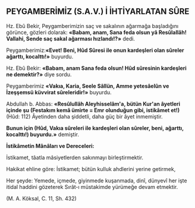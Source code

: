 ## PEYGAMBERİMİZ (S.A.V.) İ İHTİYARLATAN SÛRE

Hz. Ebû Bekir, Peygamberimizin saç ve sa­kalının ağarmağa başladığını görünce, gözleri dolarak: **«Babam, anam, Sana feda olsun yâ Resûlallâh! Vallahi, Sende saç sakal ağarması hızlandı!?»** dedi.

Peygamberimiz:**«Evet! Beni, Hûd Sûresi ile onun kardeşleri olan sûreler ağarttı, kocalttı!»** buyurdu.

Hz. Ebû Bekir: **«Babam, anam Sana feda ol­sun! Hûd sûresinin kardeşleri ne demektir?»** diye sordu.

Peygamberimiz **«Vakıa, Karia, Seele Sâllün, Amme yetesâelûn ve İzeşşemsü küvvirat sûreleridir!»** buyurdu.

Abdullah b. Abbas: **«Resûlullâh Aleyhisselâm'a, bütün Kur'an âyetleri içinde şu (Festakım kemâ ümirte = Emr olunduğun gibi, istikâ­met et!)** (Hûd: 112) Âyetinden daha şiddetli, da­ha güç bir âyet inmemiştir.

**Bunun için (Hûd, Vakıa sûreleri ile kardeş­leri olan sûreler, beni, ağarttı, kocalttı!) buyur­du.»** demiştir.

**İstikâmetin Mânâları ve Dereceleri:**

İstikamet, tâatla mâsiyetlerden sakınmayı birleştirmektir.

Hakikat ehline göre: İstikamet; bütün kul­luk ahdlerini yerine getirmek,

Her şeyde: Yemede, içmede, giyinmede ku­şanmada, dinî, dünyevî her işte itidal haddini gözeterek Sırât-ı müstakimde yürümeğe devam etmektir.

(M. A. Köksal, C. 11, Sh. 432)
